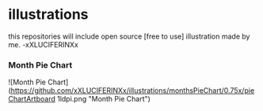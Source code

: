 # illustrations
this repositories will include open source [free to use] illustration made by me. -xXLUCIFERINXx

### Month Pie Chart

![Month Pie Chart](https://github.com/xXLUCIFERINXx/illustrations/monthsPieChart/0.75x/pieChartArtboard 1ldpi.png "Month Pie Chart")
